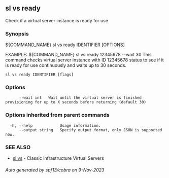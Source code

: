 ## sl vs ready

Check if a virtual server instance is ready for use

### Synopsis

${COMMAND_NAME} sl vs ready IDENTIFIER [OPTIONS]
	
EXAMPLE:
   ${COMMAND_NAME} sl vs ready 12345678 --wait 30
   This command checks virtual server instance with ID 12345678 status to see if it is ready for use continuously and waits up to 30 seconds.

```
sl vs ready IDENTIFIER [flags]
```

### Options

```
      --wait int   Wait until the virtual server is finished provisioning for up to X seconds before returning (default 30)
```

### Options inherited from parent commands

```
  -h, --help            Usage information.
      --output string   Specify output format, only JSON is supported now.
```

### SEE ALSO

* [sl vs](sl_vs.md)	 - Classic infrastructure Virtual Servers

###### Auto generated by spf13/cobra on 9-Nov-2023
